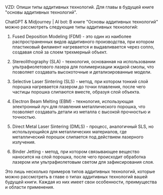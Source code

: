 VZD:
Опиши типы аддитивных технологий. Для главы в будущей книге "основы аддитивных технологий".

ChatGPT & Midjourney | AI bot:
В книге "Основы аддитивных технологий" можно рассмотреть следующие типы аддитивных технологий:

1. Fused Deposition Modeling (FDM) - это один из наиболее распространенных видов аддитивного производства, при котором пластиковый филамент нагревается и выдавливается через сопло, создавая слой за слоем трехмерный объект.

2. Stereolithography (SLA) - технология, основанная на использовании ультрафиолетового лазера для полимеризации жидкой смолы, что позволяет создавать высокоточные и детализированные модели.

3. Selective Laser Sintering (SLS) - метод, при котором тонкий слой порошка нагревается лазером до точки плавления, после чего частицы порошка слипаются вместе, образуя слой объекта.

4. Electron Beam Melting (EBM) - технология, использующая электронный луч для плавления металлического порошка, что позволяет создавать детали из металла с высокой прочностью и точностью.

5. Direct Metal Laser Sintering (DMLS) - процесс, аналогичный SLS, но использующийся для металлических материалов, где металлический порошок слипается под действием лазерного излучения.

6. Binder Jetting - метод, при котором связывающее вещество наносится на слой порошка, после чего происходит обработка лазером или ультрафиолетовым светом для зафиксирования слоя.

Это лишь несколько примеров типов аддитивных технологий, которые можно рассмотреть в главе о типах аддитивных технологий вашей будущей книги. Каждая из них имеет свои особенности, преимущества и области применения.